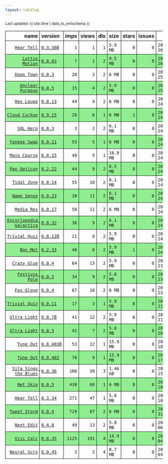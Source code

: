 ```yaml
---
layout: catalog
---
```


<style>
table {
    border-collapse: collapse;
}

td, th {
    border: 1px solid black;
    white-space: nowrap;
}

th, td {
    padding: 5px;
}

tr:nth-child(even) {
    background-color: Lightgreen;
}
</style>

<small>Last updated: {{ site.time | date_to_xmlschema }}</small>

| name | version | imps | views | dls | size | stars | issues | date | category |
| ---: | :------ | ---: | ----: | --: | :--- | -----:| -----: | ---- | :------- |
| [`Hear Tell`](https://Hear-Tell.github.io/App/) | [``0.3.38β``](https://github.com/Hear-Tell/App/0.3.38) | `1` | `1` | `1` | `5.9 MB` | `0` | `0` | `2022-01-26T22:12:32Z` | [`healthcare-fitness`](https://github.com/topics/appfair-healthcare-fitness)  |
| [`Lottie Motion`](https://Lottie-Motion.github.io/App/) | [``0.0.83``](https://github.com/Lottie-Motion/App/0.0.83) | `7` | `1` | `2` | `9.5 MB` | `0` | `0` | `2022-01-26T12:24:38Z` | [`developer-tools`](https://github.com/topics/appfair-developer-tools)  |
| [`Down Town`](https://Down-Town.github.io/App/) | [``0.0.3``](https://github.com/Down-Town/App/0.0.3) | `20` | `3` | `2` | `6 MB` | `0` | `0` | `2022-01-25T00:49:11Z` | [`travel`](https://github.com/topics/appfair-travel)  |
| [`Unclear Purpose`](https://Unclear-Purpose.github.io/App/) | [``0.0.5``](https://github.com/Unclear-Purpose/App/0.0.5) | `15` | `4` | `2` | `5.9 MB` | `0` | `0` | `2022-01-25T00:48:27Z` | [`finance`](https://github.com/topics/appfair-finance)  |
| [`Hex Loupe`](https://Hex-Loupe.github.io/App/) | [``0.0.13``](https://github.com/Hex-Loupe/App/0.0.13) | `44` | `4` | `2` | `6 MB` | `0` | `0` | `2022-01-24T23:39:49Z` | [`developer-tools`](https://github.com/topics/appfair-developer-tools)  |
| [`Cloud Cuckoo`](https://Cloud-Cuckoo.github.io/App/) | [``0.9.15``](https://github.com/Cloud-Cuckoo/App/0.9.15) | `28` | `6` | `1` | `6 MB` | `1` | `0` | `2022-01-24T16:40:05Z` | [`games`](https://github.com/topics/appfair-games)  |
| [`SQL Hero`](https://SQL-Hero.github.io/App/) | [``0.0.3``](https://github.com/SQL-Hero/App/0.0.3) | `3` | `2` | `2` | `6.1 MB` | `0` | `0` | `2022-01-24T16:11:25Z` | [`developer-tools`](https://github.com/topics/appfair-developer-tools)  |
| [`Yankee Swap`](https://Yankee-Swap.github.io/App/) | [``0.0.11``](https://github.com/Yankee-Swap/App/0.0.11) | `53` | `5` | `1` | `6 MB` | `0` | `0` | `2022-01-24T14:24:10Z` | [`social-networking`](https://github.com/topics/appfair-social-networking)  |
| [`Main Course`](https://Main-Course.github.io/App/) | [``0.0.15``](https://github.com/Main-Course/App/0.0.15) | `48` | `5` | `1` | `18.9 MB` | `0` | `0` | `2022-01-24T14:09:10Z` | [`education`](https://github.com/topics/appfair-education)  |
| [`Pan Opticon`](https://Pan-Opticon.github.io/App/) | [``0.2.22``](https://github.com/Pan-Opticon/App/0.2.22) | `44` | `9` | `2` | `6.5 MB` | `0` | `0` | `2022-01-24T11:51:13Z` | [`sports`](https://github.com/topics/appfair-sports)  |
| [`Tidal Zone`](https://Tidal-Zone.github.io/App/) | [``0.0.14``](https://github.com/Tidal-Zone/App/0.0.14) | `55` | `10` | `2` | `6.1 MB` | `0` | `0` | `2022-01-24T05:28:32Z` | [`weather`](https://github.com/topics/appfair-weather)  |
| [`Name Sense`](https://Name-Sense.github.io/App/) | [``0.0.23``](https://github.com/Name-Sense/App/0.0.23) | `30` | `11` | `2` | `6.1 MB` | `0` | `0` | `2022-01-24T04:09:31Z` | [`education`](https://github.com/topics/appfair-education)  |
| [`Media Res`](https://Media-Res.github.io/App/) | [``0.0.17``](https://github.com/Media-Res/App/0.0.17) | `56` | `11` | `2` | `6 MB` | `0` | `0` | `2022-01-24T04:09:17Z` | [`lifestyle`](https://github.com/topics/appfair-lifestyle)  |
| [`Encyclopedia Galactica`](https://Encyclopedia-Galactica.github.io/App/) | [``0.0.32``](https://github.com/Encyclopedia-Galactica/App/0.0.32) | `36` | `9` | `2` | `6.1 MB` | `0` | `0` | `2022-01-24T02:35:43Z` | [`reference`](https://github.com/topics/appfair-reference)  |
| [`Trivial Quiz`](https://Trivial-Quiz.github.io/App/) | [``0.0.12β``](https://github.com/Trivial-Quiz/App/0.0.12) | `21` | `8` | `2` | `5.9 MB` | `0` | `0` | `2022-01-24T01:55:09Z` | [`games`](https://github.com/topics/appfair-games)  |
| [`Bon Mot`](https://Bon-Mot.github.io/App/) | [``0.2.33``](https://github.com/Bon-Mot/App/0.2.33) | `48` | `8` | `2` | `5.9 MB` | `1` | `0` | `2022-01-24T01:55:01Z` | [`reference`](https://github.com/topics/appfair-reference)  |
| [`Crazy Glue`](https://Crazy-Glue.github.io/App/) | [``0.0.4``](https://github.com/Crazy-Glue/App/0.0.4) | `64` | `13` | `2` | `5.9 MB` | `0` | `0` | `2022-01-23T23:13:56Z` | [`graphics-design`](https://github.com/topics/appfair-graphics-design)  |
| [`Festivus Pole`](https://Festivus-Pole.github.io/App/) | [``0.0.3``](https://github.com/Festivus-Pole/App/0.0.3) | `34` | `9` | `2` | `5.8 MB` | `0` | `0` | `2022-01-23T23:13:54Z` | [`entertainment`](https://github.com/topics/appfair-entertainment)  |
| [`Fox Glove`](https://Fox-Glove.github.io/App/) | [``0.0.4``](https://github.com/Fox-Glove/App/0.0.4) | `67` | `10` | `2` | `6 MB` | `0` | `0` | `2022-01-23T23:13:52Z` | [`utilities`](https://github.com/topics/appfair-utilities)  |
| [`Trivial Quiz`](https://Trivial-Quiz.github.io/App/) | [``0.0.11``](https://github.com/Trivial-Quiz/App/0.0.11) | `17` | `3` | `1` | `5.9 MB` | `0` | `0` | `2022-01-21T14:55:04Z` | [`games`](https://github.com/topics/appfair-games)  |
| [`Ultra Light`](https://Ultra-Light.github.io/App/) | [``0.0.7β``](https://github.com/Ultra-Light/App/0.0.7) | `41` | `12` | `2` | `5.9 MB` | `0` | `0` | `2022-01-21T14:04:24Z` | [`news`](https://github.com/topics/appfair-news)  |
| [`Ultra Light`](https://Ultra-Light.github.io/App/) | [``0.0.5``](https://github.com/Ultra-Light/App/0.0.5) | `42` | `7` | `2` | `5.8 MB` | `0` | `0` | `2022-01-20T03:44:45Z` | [`news`](https://github.com/topics/appfair-news)  |
| [`Tune Out`](https://Tune-Out.github.io/App/) | [``0.8.403β``](https://github.com/Tune-Out/App/0.8.403) | `53` | `12` | `1` | `15.9 MB` | `0` | `0` | `2022-01-18T14:58:21Z` | [`music`](https://github.com/topics/appfair-music)  |
| [`Tune Out`](https://Tune-Out.github.io/App/) | [``0.8.402``](https://github.com/Tune-Out/App/0.8.402) | `70` | `9` | `1` | `15.9 MB` | `0` | `0` | `2022-01-17T18:20:48Z` | [`music`](https://github.com/topics/appfair-music)  |
| [`Sita Sings the Blues`](https://Sita-Sings-the-Blues.github.io/App/) | [``0.0.36``](https://github.com/Sita-Sings-the-Blues/App/0.0.36) | `186` | `39` | `3` | `1.46 GB` | `0` | `0` | `2022-01-15T15:28:06Z` | [`video`](https://github.com/topics/appfair-video)  |
| [`Net Skip`](https://Net-Skip.github.io/App/) | [``0.0.5``](https://github.com/Net-Skip/App/0.0.5) | `438` | `68` | `1` | `6 MB` | `0` | `0` | `2022-01-10T00:38:53Z` | [`productivity`](https://github.com/topics/appfair-productivity)  |
| [`Hear Tell`](https://Hear-Tell.github.io/App/) | [``0.3.34``](https://github.com/Hear-Tell/App/0.3.34) | `271` | `47` | `1` | `5.8 MB` | `0` | `0` | `2022-01-10T00:38:44Z` | [`healthcare-fitness`](https://github.com/topics/appfair-healthcare-fitness)  |
| [`Tweet Storm`](https://Tweet-Storm.github.io/App/) | [``0.0.4``](https://github.com/Tweet-Storm/App/0.0.4) | `729` | `87` | `2` | `6 MB` | `0` | `0` | `2021-12-31T03:43:02Z` | [`social-networking`](https://github.com/topics/appfair-social-networking)  |
| [`Next Edit`](https://Next-Edit.github.io/App/) | [``0.4.8``](https://github.com/Next-Edit/App/0.4.8) | `49` | `13` | `2` | `5.8 MB` | `0` | `0` | `2021-12-06T03:02:59Z` | [`productivity`](https://github.com/topics/appfair-productivity)  |
| [`Visi Calc`](https://Visi-Calc.github.io/App/) | [``0.0.35``](https://github.com/Visi-Calc/App/0.0.35) | `1125` | `191` | `4` | `14.9 MB` | `0` | `0` | `2021-12-04T14:58:06Z` | [`business`](https://github.com/topics/appfair-business)  |
| [`Neural Scry`](https://Neural-Scry.github.io/App/) | [``0.0.45``](https://github.com/Neural-Scry/App/0.0.45) | `3` | `2` | `4` | `8.7 MB` | `0` | `0` | `2021-12-04T02:37:55Z` | [`medical`](https://github.com/topics/appfair-medical)  |
